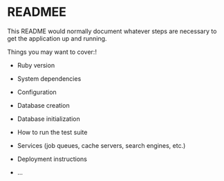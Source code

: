 # READMEE

This README would normally document whatever steps are necessary to get the
application up and running.

Things you may want to cover:!


* Ruby version

* System dependencies

* Configuration

* Database creation

* Database initialization

* How to run the test suite

* Services (job queues, cache servers, search engines, etc.)

* Deployment instructions

* ...
